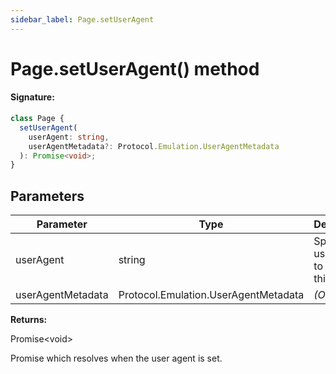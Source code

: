 ```yaml
---
sidebar_label: Page.setUserAgent
---
```


# Page.setUserAgent() method

#### Signature:

```typescript
class Page {
  setUserAgent(
    userAgent: string,
    userAgentMetadata?: Protocol.Emulation.UserAgentMetadata
  ): Promise<void>;
}
```

## Parameters

| Parameter         | Type                                 | Description                             |
| ----------------- | ------------------------------------ | --------------------------------------- |
| userAgent         | string                               | Specific user agent to use in this page |
| userAgentMetadata | Protocol.Emulation.UserAgentMetadata | _(Optional)_                            |

**Returns:**

Promise&lt;void&gt;

Promise which resolves when the user agent is set.
